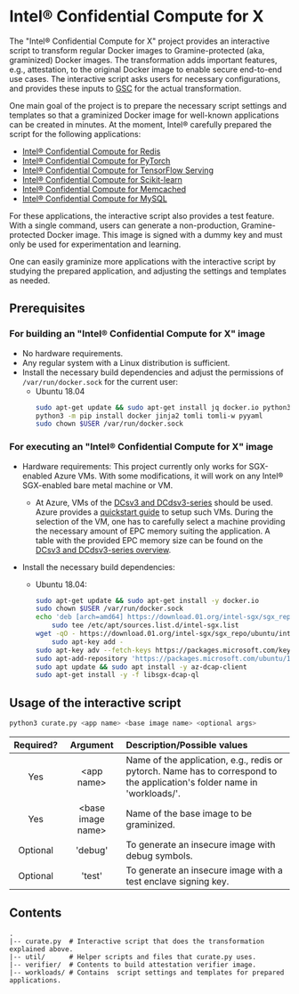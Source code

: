 # Intel® Confidential Compute for X

The "Intel® Confidential Compute for X" project provides an interactive script to transform regular
Docker images to Gramine-protected (aka, graminized) Docker images. The transformation adds
important features, e.g., attestation, to the original Docker image to enable secure end-to-end use
cases. The interactive script asks users for necessary configurations, and provides these inputs to
[GSC](https://github.com/gramineproject/gsc) for the actual transformation.

One main goal of the project is to prepare the necessary script settings and templates so that a
graminized Docker image for well-known applications can be created in minutes. At the moment,
Intel® carefully prepared the script for the following applications:

* [Intel® Confidential Compute for Redis](workloads/redis/)
* [Intel® Confidential Compute for PyTorch](workloads/pytorch/)
* [Intel® Confidential Compute for TensorFlow Serving](workloads/tensorflow-serving/)
* [Intel® Confidential Compute for Scikit-learn](workloads/sklearn/)
* [Intel® Confidential Compute for Memcached](workloads/memcached/)
* [Intel® Confidential Compute for MySQL](workloads/mysql/)

For these applications, the interactive script also provides a test feature. With a single command,
users can generate a non-production, Gramine-protected Docker image. This image is signed with a
dummy key and must only be used for experimentation and learning.

One can easily graminize more applications with the interactive script by studying the prepared
application, and adjusting the settings and templates as needed.


## Prerequisites

### For building an "Intel® Confidential Compute for X" image

- No hardware requirements.
- Any regular system with a Linux distribution is sufficient.
- Install the necessary build dependencies and adjust the permissions of `/var/run/docker.sock` for
  the current user:
   - Ubuntu 18.04
        ```sh
        sudo apt-get update && sudo apt-get install jq docker.io python3 python3-pip
        python3 -m pip install docker jinja2 tomli tomli-w pyyaml
        sudo chown $USER /var/run/docker.sock
        ```


### For executing an "Intel® Confidential Compute for X" image

- Hardware requirements: This project currently only works for SGX-enabled Azure VMs. With some
  modifications, it will work on any Intel® SGX-enabled bare metal machine or VM.
   - At Azure, VMs of the [DCsv3 and DCdsv3-series](https://learn.microsoft.com/en-us/azure/virtual-machines/dcv3-series)
     should be used. Azure provides a
     [quickstart guide](https://learn.microsoft.com/en-us/azure/confidential-computing/quick-create-portal)
     to setup such VMs. During the selection of the VM, one has to carefully select a machine
     providing the necessary amount of EPC memory suiting the application. A table with the
     provided EPC memory size can be found on the
     [DCsv3 and DCdsv3-series overview](https://learn.microsoft.com/en-us/azure/virtual-machines/dcv3-series).

- Install the necessary build dependencies:
    - Ubuntu 18.04:
        ```sh
        sudo apt-get update && sudo apt-get install -y docker.io
        sudo chown $USER /var/run/docker.sock
        echo 'deb [arch=amd64] https://download.01.org/intel-sgx/sgx_repo/ubuntu bionic main' |
            sudo tee /etc/apt/sources.list.d/intel-sgx.list
        wget -qO - https://download.01.org/intel-sgx/sgx_repo/ubuntu/intel-sgx-deb.key |
            sudo apt-key add -
        sudo apt-key adv --fetch-keys https://packages.microsoft.com/keys/microsoft.asc
        sudo apt-add-repository 'https://packages.microsoft.com/ubuntu/18.04/prod main'
        sudo apt update && sudo apt install -y az-dcap-client
        sudo apt-get install -y -f libsgx-dcap-ql
        ```


## Usage of the interactive script

```sh
python3 curate.py <app name> <base image name> <optional args>
```


| Required?| Argument | Description/Possible values |
| :----: | :----: | :--- |
| Yes | \<app name\> | Name of the application, e.g., redis or pytorch. Name has to correspond to the application's folder name in 'workloads/'. |
| Yes | \<base image name\> | Name of the base image to be graminized. |
| Optional | 'debug' | To generate an insecure image with debug symbols. |
| Optional | 'test'  | To generate an insecure image with a test enclave signing key. |


## Contents

    .
    |-- curate.py  # Interactive script that does the transformation explained above.
    |-- util/      # Helper scripts and files that curate.py uses.
    |-- verifier/  # Contents to build attestation verifier image.
    |-- workloads/ # Contains  script settings and templates for prepared applications.
